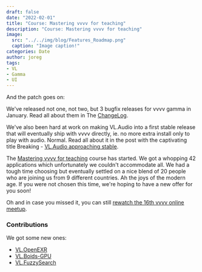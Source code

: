 ```yaml
---
draft: false
date: "2022-02-01"
title: "Course: Mastering vvvv for teaching"
description: "Course: Mastering vvvv for teaching"
image: 
  src: "../../img/blog/Features_Roadmap.png"
  caption: "Image caption!"
categories: Date
author: joreg
tags:
- VL
- Gamma
- UI
---
```


And the patch goes on:

We've released not one, not two, but 3 bugfix releases for vvvv gamma in January. Read all about them in The [ChangeLog]().

We've also been hard at work on making VL.Audio into a first stable release that will eventually ship with vvvv directly, ie. no more extra install only to play with audio. Normal. Read all about it in the post with the captivating title Breaking - [VL.Audio approaching stable]().

The [Mastering vvvv for teaching]() course has started. We got a whopping 42 applications which unfortunately we couldn't accommodate all. We had a tough time choosing but eventually settled on a nice blend of 20 people who are joining us from 9 different countries. Ah the joys of the modern age. If you were not chosen this time, we're hoping to have a new offer for you soon!

Oh and in case you missed it, you can still [rewatch the 16th vvvv online meetup]().

### Contributions

We got some new ones: 
- [VL.OpenEXR]()
- [VL.Boids-GPU]()
- [VL.FuzzySearch]()